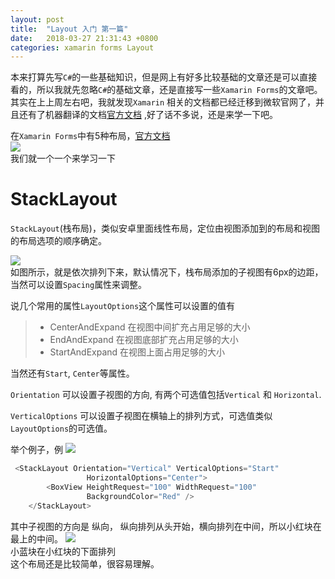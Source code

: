 ```yaml
---
layout: post
title:  "Layout 入门 第一篇"
date:   2018-03-27 21:31:43 +0800
categories: xamarin forms Layout  
---   
```

本来打算先写```C#```的一些基础知识，但是网上有好多比较基础的文章还是可以直接看的，所以我就先忽略```C#```的基础文章，还是直接写一些```Xamarin Forms```的文章吧。      
其实在上上周左右吧，我就发现```Xamarin``` 相关的文档都已经迁移到微软官网了，并且还有了机器翻译的文档[官方文档](https://docs.microsoft.com/zh-cn/xamarin/xamarin-forms/)  ,好了话不多说，还是来学一下吧。    

在```Xamarin Forms```中有5种布局，[官方文档](https://docs.microsoft.com/zh-cn/xamarin/xamarin-forms/user-interface/layouts/)   
![]({{site.url}}/images/layout/layouts-sml.png)    
我们就一个一个来学习一下


# StackLayout       
```StackLayout```(栈布局)，类似安卓里面线性布局，定位由视图添加到的布局和视图的布局选项的顺序确定。 
    
  
![]({{site.url}}/images/layout/stacklayout.png)     
如图所示，就是依次排列下来，默认情况下，栈布局添加的子视图有6px的边距，当然可以设置```Spacing```属性来调整。

说几个常用的属性```LayoutOptions```这个属性可以设置的值有
> * CenterAndExpand 在视图中间扩充占用足够的大小
> * EndAndExpand  在视图底部扩充占用足够的大小
> * StartAndExpand 在视图上面占用足够的大小      

当然还有```Start```, ```Center```等属性。     

```Orientation``` 可以设置子视图的方向, 有两个可选值包括```Vertical``` 和 ```Horizontal```.     

```VerticalOptions``` 可以设置子视图在横轴上的排列方式，可选值类似```LayoutOptions```的可选值。

举个例子，例
![]({{site.url}}/images/layout/sv.png)   

```C#
 <StackLayout Orientation="Vertical" VerticalOptions="Start" 
                 HorizontalOptions="Center">
        <BoxView HeightRequest="100" WidthRequest="100" 
                 BackgroundColor="Red" />
    </StackLayout>
```   
 
其中子视图的方向是 纵向， 纵向排列从头开始，横向排列在中间，所以小红块在最上的中间。 
![]({{site.url}}/images/layout/sv2.png)    
小蓝块在小红块的下面排列   
这个布局还是比较简单，很容易理解。
